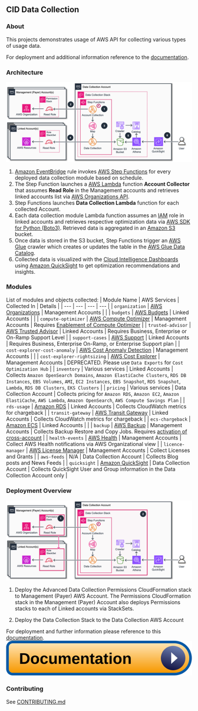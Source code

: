 ## CID Data Collection

### About

This projects demonstrates usage of AWS API for collecting various types of usage data.

For deployment and additional information reference to the [documentation](https://catalog.workshops.aws/awscid/data-collection).

### Architecture

![Architecture](/.images/architecture-data-collection-detailed.png)

1. [Amazon EventBridge](https://aws.amazon.com/eventbridge/) rule invokes [AWS Step Functions](https://aws.amazon.com/step-functions/) for every deployed data collection module based on schedule.
2. The Step Function launches a [AWS Lambda](https://aws.amazon.com/lambda/) function **Account Collector** that assumes **Read Role** in the Management accounts and retrieves linked accounts list via [AWS Organizations API](https://docs.aws.amazon.com/organizations/latest/userguide/orgs_integrate_services.html).
3. Step Functions launches **Data Collection Lambda** function for each collected Account.
4. Each data collection module Lambda function assumes an [IAM](https://aws.amazon.com/iam/) role in linked accounts and retrieves respective optimization data via [AWS SDK for Python (Boto3)](https://boto3.amazonaws.com/v1/documentation/api/latest/index.html). Retrieved data is aggregated in an [Amazon S3](https://aws.amazon.com/s3/) bucket.
5. Once data is stored in the S3 bucket, Step Functions trigger an [AWS Glue](https://aws.amazon.com/glue/) crawler which creates or updates the table in the [AWS Glue Data Catalog](https://docs.aws.amazon.com/glue/latest/dg/components-overview.html#data-catalog-intro).
6. Collected data is visualized with the [Cloud Intelligence Dashboards](https://aws.amazon.com/solutions/implementations/cloud-intelligence-dashboards/) using [Amazon QuickSight](https://aws.amazon.com/quicksight/) to get optimization recommendations and insights.


### Modules
List of modules and objects collected:
| Module Name                  | AWS Services          | Collected In        | Details  |
| ---                          |  ---                  | ---                 | ---      |
| `organization`               | [AWS Organizations](https://aws.amazon.com/organizations/)     | Management Accounts  |          |
| `budgets`                    | [AWS Budgets](https://aws.amazon.com/aws-cost-management/aws-budgets/)           | Linked Accounts      |          |
| `compute-optimizer`          | [AWS Compute Optimizer](https://aws.amazon.com/compute-optimizer/) | Management Accounts  | Requires [Enablement of Compute Optimizer](https://aws.amazon.com/compute-optimizer/getting-started/#:~:text=Opt%20in%20for%20Compute%20Optimizer,created%20automatically%20in%20your%20account.) |
| `trusted-advisor`            | [AWS Trusted Advisor](https://aws.amazon.com/premiumsupport/technology/trusted-advisor/)   | Linked Accounts      | Requires Business, Enterprise or On-Ramp Support Level |
| `support-cases`              | [AWS Support](https://aws.amazon.com/premiumsupport/)           | Linked Accounts      | Requires Business, Enterprise On-Ramp, or Enterprise Support plan |
| `cost-explorer-cost-anomaly` | [AWS Cost Anomaly Detection](https://aws.amazon.com/aws-cost-management/aws-cost-anomaly-detection/)         | Management Accounts  |          |
| `cost-explorer-rightsizing`  | [AWS Cost Explorer](https://aws.amazon.com/aws-cost-management/aws-cost-explorer/)     | Management Accounts  | DEPRECATED. Please use `Data Exports` for `Cost Optimization Hub` |
| `inventory`                  | Various services      | Linked Accounts      | Collects `Amazon OpenSearch Domains`, `Amazon ElastiCache Clusters`, `RDS DB Instances`, `EBS Volumes`, `AMI`, `EC2 Instances`, `EBS Snapshot`, `RDS Snapshot`, `Lambda`, `RDS DB Clusters`, `EKS Clusters` |
| `pricing`                    | Various services      | Data Collection Account | Collects pricing for `Amazon RDS`, `Amazon EC2`, `Amazon ElastiCache`, `AWS Lambda`, `Amazon OpenSearch`, `AWS Compute Savings Plan` |
| `rds-usage`                  |  [Amazon RDS](https://aws.amazon.com/rds/)           | Linked Accounts      | Collects CloudWatch metrics for chargeback |
| `transit-gateway`            |  [AWS Transit Gateway](https://aws.amazon.com/transit-gateway/)  | Linked Accounts      | Collects CloudWatch metrics for chargeback |
| `ecs-chargeback`             |  [Amazon ECS](https://aws.amazon.com/ecs/)           | Linked Accounts      |  |
| `backup`                     |  [AWS Backup](https://aws.amazon.com/backup/)           | Management Accounts  | Collects Backup Restore and Copy Jobs. Requires [activation of cross-account](https://docs.aws.amazon.com/aws-backup/latest/devguide/manage-cross-account.html#enable-cross-account) |
| `health-events`              |  [AWS Health](https://aws.amazon.com/health/) | Management Accounts  | Collect AWS Health notifications via AWS Organizational view  |
| `licence-manager`            |  [AWS License Manager](https://aws.amazon.com/license-manager/)  | Management Accounts  | Collect Licenses and Grants |
| `aws-feeds`                  |  N/A                  | Data Collection Account | Collects Blog posts and News Feeds |
| `quicksight`                 |  [Amazon QuickSight](https://aws.amazon.com/quicksight/)    | Data Collection Account | Collects QuickSight User and Group information in the Data Collection Account only |


### Deployment Overview

![Deployment Architecture](/.images/architecture-data-collection-deploy.png)

1. Deploy the Advanced Data Collection Permissions CloudFormation stack to Management (Payer) AWS Account. The Permissions CloudFormation stack in the Management (Payer) Account also deploys Permissions stacks to each of Linked accounts via StackSets.

2. Deploy the Data Collection Stack to the Data Collection AWS Account


For deployment and further information please reference to this [documentation](https://catalog.workshops.aws/awscid/data-collection).
[![Documentation](/.images/documentation.svg)](https://catalog.workshops.aws/awscid/data-collection)


### Contributing
See [CONTRIBUTING.md](CONTRIBUTING.md)
